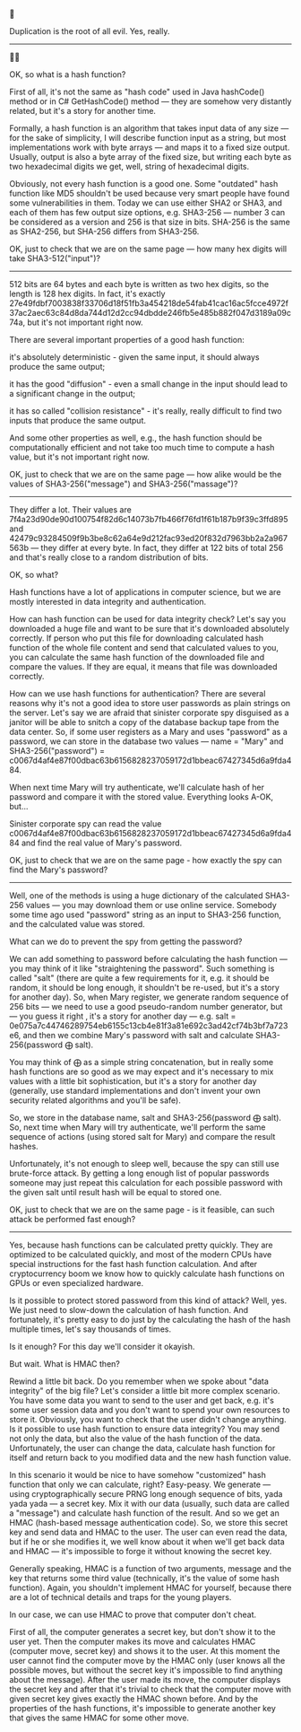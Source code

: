 🧠

Duplication is the root of all evil. Yes, really.

---

🧑‍🏫

OK, so what is a hash function?

First of all, it's not the same as "hash code" used in Java hashCode() method or in C# GetHashCode() method — they are somehow very distantly related, but it's a story for another time.

Formally, a hash function is an algorithm that takes input data of any size — for the sake of simplicity, I will describe function input as a string, but most implementations work with byte arrays — and maps it to a fixed size output. Usually, output is also a byte array of the fixed size, but writing each byte as two hexadecimal digits we get, well, string of hexadecimal digits.

Obviously, not every hash function is a good one. Some "outdated" hash function like MD5 shouldn't be used because very smart people have found some vulnerabilities in them. Today we can use either SHA2 or SHA3, and each of them has few output size options, e.g. SHA3-256 — number 3 can be considered as a version and 256 is that size in bits. SHA-256 is the same as SHA2-256, but SHA-256 differs from SHA3-256.

OK, just to check that we are on the same page — how many hex digits will take SHA3-512("input")?

---

512 bits are 64 bytes and each byte is written as two hex digits, so the length is 128 hex digits. In fact, it's exactly 27e49fdbf7003838f33706d18f51fb3a454218de54fab41cac16ac5fcce4972f37ac2aec63c84d8da744d12d2cc94dbdde246fb5e485b882f047d3189a09c74a, but it's not important right now.

There are several important properties of a good hash function:

it's absolutely deterministic - given the same input, it should always produce the same output;

it has the good "diffusion" - even a small change in the input should lead to a significant change in the output;

it has so called "collision resistance" - it's really, really difficult to find two inputs that produce the same output.

And some other properties as well, e.g., the hash function should be computationally efficient and not take too much time to compute a hash value, but it's not important right now.

OK, just to check that we are on the same page — how alike would be the values of SHA3-256("message") and SHA3-256("massage")?

---

They differ a lot. Their values are 7f4a23d90de90d100754f82d6c14073b7fb466f76fd1f61b187b9f39c3ffd895 and 42479c93284509f9b3be8c62a64e9d212fac93ed20f832d7963bb2a2a967563b — they differ at every byte. In fact, they differ at 122 bits of total 256 and that's really close to a random distribution of bits. 

OK, so what?

Hash functions have a lot of applications in computer science, but we are mostly interested in data integrity and authentication.

How can hash function can be used for data integrity check? Let's say you downloaded a huge file and want to be sure that it's downloaded absolutely correctly. If person who put this file for downloading calculated hash function of the whole file content and send that calculated values to you, you can calculate the same hash function of the downloaded file and compare the values. If they are equal, it means that file was downloaded correctly.

How can we use hash functions for authentication? There are several reasons why it's not a good idea to store user passwords as plain strings on the server. Let's say we are afraid that sinister corporate spy disguised as a janitor will be able to snitch a copy of the database backup tape from the data center. So, if some user registers as a Mary and uses "password" as a password, we can store in the database two values — name = "Mary" and SHA3-256("password") = c0067d4af4e87f00dbac63b6156828237059172d1bbeac67427345d6a9fda484.

When next time Mary will try authenticate, we'll calculate hash of her password and compare it with the stored value. Everything looks A-OK, but...

Sinister corporate spy can read the value c0067d4af4e87f00dbac63b6156828237059172d1bbeac67427345d6a9fda484 and find the real value of Mary's password.

OK, just to check that we are on the same page - how exactly the spy can find the Mary's password?

--- 

Well, one of the methods is using a huge dictionary of the calculated SHA3-256 values — you may download them or use online service. Somebody some time ago used "password" string as an input to SHA3-256 function, and the calculated value was stored. 

What can we do to prevent the spy from getting the password?

We can add something to password before calculating the hash function — you may think of it like "straightening the password". Such something is called "salt" (there are quite a few requirements for it, e.g. it should be random, it should be long enough, it shouldn't be re-used, but it's a story for another day). So, when Mary register, we generate random sequence of 256 bits — we need to use a good pseudo-random number generator, but — you guess it right ‚ it's a story for another day — e.g.
salt = 0e075a7c44746289754eb6155c13cb4e81f3a81e692c3ad42cf74b3bf7a723e6, and then we combine Mary's password with salt and calculate SHA3-256(password ⨁ salt).

You may think of ⨁ as a simple string concatenation, but in really some hash functions are so good as we may expect and it's necessary to mix values with a little bit sophistication, but it's a story for another day (generally, use standard implementations and don't invent your own security related algorithms and you'll be safe).

So, we store in the database name, salt and SHA3-256(password ⨁ salt). So, next time when Mary will try authenticate, we'll perform the same sequence of actions (using stored salt for Mary) and compare the result hashes.

Unfortunately, it's not enough to sleep well, because the spy can still use brute-force attack. By getting a long enough list of popular passwords someone may just repeat this calculation for each possible password with the given salt until result hash will be equal to stored one. 

OK, just to check that we are on the same page - is it feasible, can such attack be performed fast enough?

---

Yes, because hash functions can be calculated pretty quickly. They are optimized to be calculated quickly, and most of the modern CPUs have special instructions for the fast hash function calculation. And after cryptocurrency boom we know how to quickly calculate hash functions on GPUs or even specialized hardware.

Is it possible to protect stored password from this kind of attack? Well, yes. We just need to slow-down the calculation of hash function. And fortunately, it's pretty easy to do just by the calculating the hash of the hash multiple times, let's say thousands of times. 

Is it enough? For this day we'll consider it okayish.

But wait. What is HMAC then?

Rewind a little bit back. Do you remember when we spoke about "data integrity" of the big file? Let's consider a little bit more complex scenario. You have some data you want to send to the user and get back, e.g. it's some user session data and you don't want to spend your own resources to store it. Obviously, you want to check that the user didn't change anything. Is it possible to use hash function to ensure data integrity? You may send not only the data, but also the value of the hash function of the data. Unfortunately, the user can change the data, calculate hash function for itself and return back to you modified data and the new hash function value.

In this scenario it would be nice to have somehow "customized" hash function that only we can calculate, right?
Easy-peasy. We generate — using cryptographically secure PRNG long enough sequence of bits, yada yada yada — a secret key. Mix it with our data (usually, such data are called a "message") and calculate hash function of the result. And so we get an HMAC (hash-based message authentication code). So, we store this secret key and send data and HMAC to the user. The user can even read the data, but if he or she modifies it, we well know about it when we'll get back data and HMAC — it's impossible to forge it without knowing the secret key.

Generally speaking, HMAC is a function of two arguments, message and the key that returns some third value (technically, it's the value of some hash function). Again, you shouldn't implement HMAC for yourself, because there are a lot of technical details and traps for the young players.

In our case, we can use HMAC to prove that computer don't cheat.

First of all, the computer generates a secret key, but don't show it to the user yet. Then the computer makes its move and calculates HMAC (computer move, secret key) and shows it to the user. At this moment the user cannot find the computer move by the HMAC only (user knows all the possible moves, but without the secret key it's impossible to find anything about the message). After the user made its move, the computer displays the secret key and after that it's trivial to check that the computer move with given secret key gives exactly the HMAC shown before. And by the properties of the hash functions, it's impossible to generate another key that gives the same HMAC for some other move.